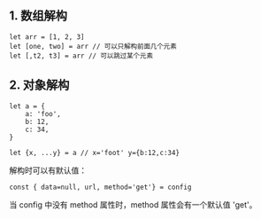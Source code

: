 ## 1. 数组解构

```
let arr = [1, 2, 3]
let [one, two] = arr // 可以只解构前面几个元素
let [,t2, t3] = arr // 可以跳过某个元素
```

## 2. 对象解构

```
let a = {
    a: 'foo',
    b: 12,
    c: 34,
}

let {x, ...y} = a // x='foot' y={b:12,c:34}
```

解构时可以有默认值：

```
const { data=null, url, method='get'} = config
```

当 config 中没有 method 属性时，method 属性会有一个默认值 'get'。


